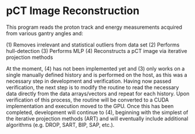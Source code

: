 pCT Image Reconstruction
=========================================================================
This program reads the proton track and energy measurements acquired from various gantry angles and:

(1) Removes irrelevant and statistical outliers from data set
(2) Performs hull-detection
(3) Performs MLP
(4) Reconstructs a pCT image via iterative projection methods

At the moment, (4) has not been implemented yet and (3) only works on a single manually defined history and is performed on the host, as this was a necessary step in development and verification.  Having now passed verification, the next step is to modify the routine to read the necessary data directly from the data arrays/vectors and repeat for each history.  Upon verification of this process, the routine will be converted to a CUDA implementation and execution moved to the GPU.  Once this has been completed, development will continue to (4), beginning with the simplest of the iterative projection methods (ART) and will eventually include additional algorithms (e.g. DROP, SART, BIP, SAP, etc.).
